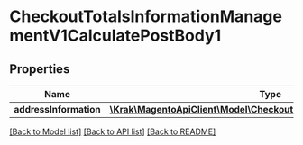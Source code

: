 # CheckoutTotalsInformationManagementV1CalculatePostBody1

## Properties
Name | Type | Description | Notes
------------ | ------------- | ------------- | -------------
**addressInformation** | [**\Krak\MagentoApiClient\Model\CheckoutDataTotalsInformationInterface**](CheckoutDataTotalsInformationInterface.md) |  | 

[[Back to Model list]](../README.md#documentation-for-models) [[Back to API list]](../README.md#documentation-for-api-endpoints) [[Back to README]](../README.md)


